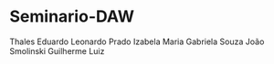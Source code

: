# Seminario-DAW

Thales Eduardo
Leonardo Prado
Izabela Maria
Gabriela Souza
João Smolinski
Guilherme Luiz
